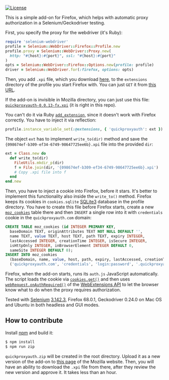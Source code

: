 [![License](https://img.shields.io/badge/license-MIT-green.svg)](https://github.com/yegor256/quickproxyauth/master/LICENSE.txt)

This is a simple add-on for Firefox, which helps with automatic
proxy authorization in a Selenium/Geckodriver testing.

First, you specify the proxy for the webdriver (it's Ruby):

```ruby
require 'selenium-webdriver'
profile = Selenium::WebDriver::Firefox::Profile.new
profile.proxy = Selenium::WebDriver::Proxy.new(
  http: "#{host}:#{port}", ssl: "#{host}:#{port}"
)
opts = Selenium::WebDriver::Firefox::Options.new(profile: profile)
driver = Selenium::WebDriver.for(:firefox, options: opts)
```

Then, you add `.xpi` file, which you download [here](https://addons.mozilla.org/uk/firefox/addon/quickproxyauth/),
to the `extensions` directory of the profile you start Firefox with.
You can just `GET` it from
[this URL](https://addons.mozilla.org/firefox/downloads/file/3367452/quickproxyauth-0.0.13-fx.xpi).

If the add-on is invisible in Mozilla directory, you can just use this
file: [`quickproxyauth-0.0.13-fx.xpi`](https://github.com/yegor256/quickproxyauth/raw/master/quickproxyauth-0.0.13-fx.xpi)
(it is right in this repo).

You can't do it via Ruby [`add_extension`](https://www.rubydoc.info/gems/selenium-webdriver/3.142.3/Selenium/WebDriver/Firefox/Profile),
since it doesn't work with Firefox correctly.
You have to inject it via reflection:

```ruby
profile.instance_variable_set(:@extensions, { 'quickproxyauth': ext })
```

The object `ext` has to implement `write_to(dir)` method and
save the `{098674ef-b309-ef34-6749-98647725ee6b}.xpi`
file into the provided `dir`:

```ruby
ext = Class.new do
  def write_to(dir)
    FileUtils.mkdir_p(dir)
    f = File.join(dir, '{098674ef-b309-ef34-6749-98647725ee6b}.xpi')
    # Copy .xpi file into f
  end
end.new
```

Then, you have to inject a cookie into Firefox, before it stars. It's better
to implement this functionality also inside the `write_to()` method. Firefox
keeps its cookies in `cookies.sqlite` [SQLite3](https://www.sqlite.org/index.html)
database in the profile directory. You
have to create this file before Firefox starts, create a new
[`moz_cookies`](http://kb.mozillazine.org/Cookies.sqlite) table there and
then `INSERT` a single row into it with `credentials` cookie in the
`quickproxyauth.com` domain:

```sql
CREATE TABLE moz_cookies (id INTEGER PRIMARY KEY,
  baseDomain TEXT, originAttributes TEXT NOT NULL DEFAULT '',
  name TEXT, value TEXT, host TEXT, path TEXT, expiry INTEGER,
  lastAccessed INTEGER, creationTime INTEGER, isSecure INTEGER,
  isHttpOnly INTEGER, inBrowserElement INTEGER DEFAULT 0,
  sameSite INTEGER DEFAULT 0);
INSERT INTO moz_cookies
  (baseDomain, name, value, host, path, expiry, lastAccessed, creationTime, isSecure, isHttpOnly)
  ('quickproxyauth.com', 'credentials', 'login:password', '.quickproxyauth.com', '/', 0, 0, 0, 0, 0);
```

Firefox, when the add-on starts, runs its `auth.js` JavaScript automatically. The
script loads the cookie via
[`cookies.get()`](https://developer.mozilla.org/en-US/docs/Mozilla/Add-ons/WebExtensions/API/cookies/get)
and then uses
[`webRequest.onAuthRequired()`](https://developer.mozilla.org/en-US/docs/Mozilla/Add-ons/WebExtensions/API/webRequest/onAuthRequired)
of the [WebExtensions API](https://developer.mozilla.org/en-US/docs/Mozilla/Add-ons/WebExtensions/API)
to let the browser know what to do when the
proxy requires authorization.

Tested with [Selenium](https://github.com/SeleniumHQ/selenium)
[3.142.3](https://rubygems.org/gems/selenium-webdriver/versions/3.142.3),
Firefox 68.0.1, Geckodriver 0.24.0 on Mac OS and Ubuntu
in both headless and GUI modes.

## How to contribute

Install [npm](https://www.npmjs.com/) and build it:

```bash
$ npm install
$ npm run zip
```

`quickproxyauth.zip` will be created in the root directory. Upload it
as a new version of the add-on to
[this page](https://addons.mozilla.org/en-US/developers/addon/quickproxyauth/versions)
of the Mozilla website. Then, you will have an ability to download
the `.xpi` file from there, after they review the new version and approve it.
It takes less than an hour.
